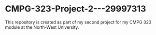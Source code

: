 # CMPG-323-Project-2---29997313
This repository is created as part of my second project for my CMPG 323 module at the North-West University.
